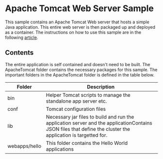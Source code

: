 # Apache Tomcat Web Server Sample

This sample contains an Apache Tomcat Web server that hosts a simple Java application. This entire web server is then packaged up and deployed as a container. The instructions on how to use this sample are in the following [article]().

## Contents 

The entire application is self contained and doesn't need to be built. The ApacheTomcat folder contains the necessary packages for this sample. The important folders in the ApacheTomcat folder is defined in the table below. 

Folder | Description |
--- | --- |
bin | Helper Tomcat scripts to manage the standalone app server etc. |
conf | Tomcat configuration files |
lib | Necessary jar files to build and run the application server and the applicationContains JSON files that define the cluster the application is targetted for.|
webapps/hello | This folder contains the Hello World applications | 